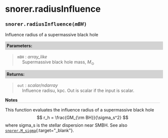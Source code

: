 <script>
window.MathJax = {
  tex: {
    tags: "ams"  // Auto-numbering, AMS based
  }
};
</script>


<style>
.mono {
    font-family: monospace;
}
</style>

# snorer.radiusInfluence


###  <span class="mono">snorer.radiusInfluence(*mBH*)</span>

Influence radius of a supermassive black hole


**<div style="background-color: lightgrey; padding: 5px; width: 100%;">Parameters:</div>**

> `mBH` : *array_like* <br>&nbsp;&nbsp;&nbsp;&nbsp;Supermassive black hole mass, $M_\odot$



**<div style="background-color: lightgrey; padding: 5px; width: 100%;">Returns:</div>**

> `out` : *scalar/ndarray* <br>&nbsp;&nbsp;&nbsp;&nbsp;Influence radisu, kpc. Out is scalar if the input is scalar.


**<div style="border-bottom: 1px solid lightgray; width: 100%;">Notes</div>**

This function evaluates the influence radius of a supermassive black hole
$$
r_h = \frac{GM_{\rm BH}}{\sigma_s^2}
$$
where sigma_s is the stellar dispersion near SMBH. See also [`snorer.M_sigma`](M_sigma.md){:target="_blank"}.
